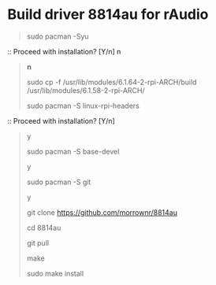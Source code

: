 # Build driver 8814au for rAudio


> sudo pacman -Syu
>
:: Proceed with installation? [Y/n] n
> **n**
>
> sudo cp -f /usr/lib/modules/6.1.64-2-rpi-ARCH/build /usr/lib/modules/6.1.58-2-rpi-ARCH/
>
> sudo pacman -S linux-rpi-headers
>
:: Proceed with installation? [Y/n]
> y
> 
> sudo pacman -S base-devel
>
> y
>
> sudo pacman -S git
>
> y
> 
> git clone https://github.com/morrownr/8814au
>
> cd 8814au
>
> git pull
> 
> make
>
> sudo make install
